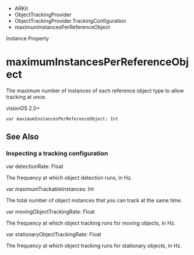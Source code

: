 

- ARKit
- ObjectTrackingProvider
- ObjectTrackingProvider.TrackingConfiguration
-  maximumInstancesPerReferenceObject 

Instance Property

# maximumInstancesPerReferenceObject

The maximum number of instances of each reference object type to allow tracking at once.

visionOS 2.0+

``` source
var maximumInstancesPerReferenceObject: Int
```

## See Also

### Inspecting a tracking configuration

var detectionRate: Float

The frequency at which object detection runs, in Hz.

var maximumTrackableInstances: Int

The total number of object instances that you can track at the same time.

var movingObjectTrackingRate: Float

The frequency at which object tracking runs for moving objects, in Hz.

var stationaryObjectTrackingRate: Float

The frequency at which object tracking runs for stationary objects, in Hz.

